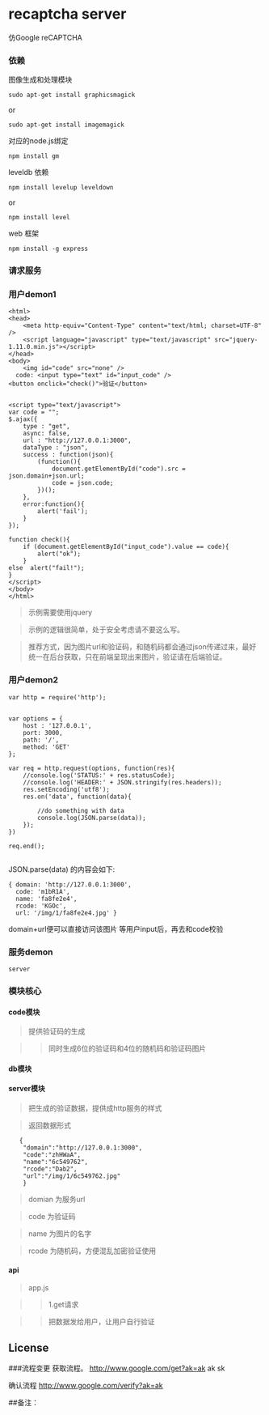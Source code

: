 # recaptcha server  

仿Google reCAPTCHA

### 依赖

图像生成和处理模块
```
sudo apt-get install graphicsmagick
```
or
```
sudo apt-get install imagemagick
```
对应的node.js绑定
```
npm install gm
```
leveldb 依赖
```
npm install levelup leveldown
```
or
```
npm install level
```

web 框架
```
npm install -g express
```


### 请求服务

### 用户demon1
```
<html>
<head>
	<meta http-equiv="Content-Type" content="text/html; charset=UTF-8" /> 
	<script language="javascript" type="text/javascript" src="jquery-1.11.0.min.js"></script>
</head>
<body>
	<img id="code" src="none" />
  code: <input type="text" id="input_code" />
<button onclick="check()">验证</button>
 
 
<script type="text/javascript">
var code = "";
$.ajax({
	type : "get",
	async: false,
	url : "http://127.0.0.1:3000",
	dataType : "json",
	success : function(json){
		(function(){
			document.getElementById("code").src = json.domain+json.url;
			code = json.code;
		})();
	},
	error:function(){
		alert('fail');
	}
});

function check(){
	if (document.getElementById("input_code").value == code){
		alert("ok");
	}
else  alert("fail!");
}
</script>
</body>
</html>

```
>示例需要使用jquery

>示例的逻辑很简单，处于安全考虑请不要这么写。

>推荐方式，因为图片url和验证码，和随机码都会通过json传递过来，最好统一在后台获取，只在前端呈现出来图片，验证请在后端验证。



### 用户demon2
```
var http = require('http');


var options = {
    host : '127.0.0.1',
    port: 3000,
    path: '/',
    method: 'GET'
};

var req = http.request(options, function(res){
    //console.log('STATUS:' + res.statusCode);
    //console.log('HEADER:' + JSON.stringify(res.headers));
    res.setEncoding('utf8');
    res.on('data', function(data){
        
        //do something with data
        console.log(JSON.parse(data));
    });
})

req.end();


```

JSON.parse(data) 的内容会如下:

```
{ domain: 'http://127.0.0.1:3000',
  code: 'm1bR1A',
  name: 'fa8fe2e4',
  rcode: 'KGOc',
  url: '/img/1/fa8fe2e4.jpg' }

```
domain+url便可以直接访问该图片
等用户input后，再去和code校验

### 服务demon

```
server
```

### 模块核心
#### code模块
>提供验证码的生成
 
>>同时生成6位的验证码和4位的随机码和验证码图片

#### db模块 

#### server模块
>把生成的验证数据，提供成http服务的样式

> 返回数据形式
  
``` 
   {
    "domain":"http://127.0.0.1:3000",
    "code":"zhHWaA",
    "name":"6c549762",
    "rcode":"Dab2",
    "url":"/img/1/6c549762.jpg"
    }
```

   >domian 为服务url
   
   >code 为验证码
   
   >name 为图片的名字
   
   >rcode 为随机码，方便混乱加密验证使用

#### api

>app.js

>>  1.get请求 

>>   把数据发给用户，让用户自行验证

## License


###流程变更
获取流程。
http://www.google.com/get?ak=ak
ak
sk

确认流程
http://www.google.com/verify?ak=ak


##备注：